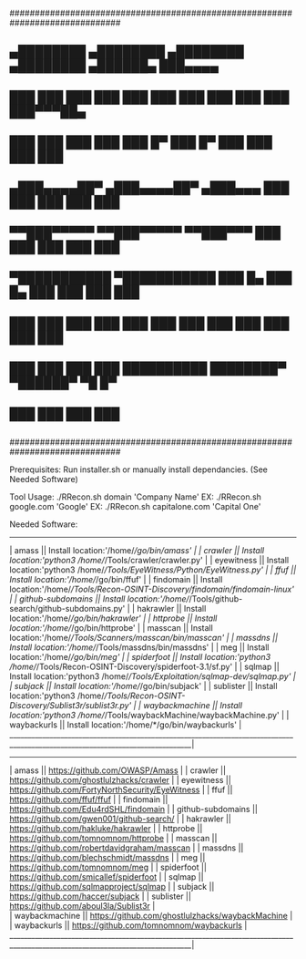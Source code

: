 ##############################################################################
##                                                                          ##
##    ▄████████    ▄████████    ▄████████  ▄████████  ▄██████▄  ███▄▄▄▄     ##
##   ███    ███   ███    ███   ███    ███ ███    ███ ███    ███ ███▀▀▀██▄   ##
##   ███    ███   ███    ███   ███    █▀  ███    █▀  ███    ███ ███   ███   ##
##  ▄███▄▄▄▄██▀  ▄███▄▄▄▄██▀  ▄███▄▄▄     ███        ███    ███ ███   ███   ##
## ▀▀███▀▀▀▀▀   ▀▀███▀▀▀▀▀   ▀▀███▀▀▀     ███        ███    ███ ███   ███   ##
## ▀███████████ ▀███████████   ███    █▄  ███    █▄  ███    ███ ███   ███   ##
##   ███    ███   ███    ███   ███    ███ ███    ███ ███    ███ ███   ███   ##
##   ███    ███   ███    ███   ██████████ ████████▀   ▀██████▀   ▀█   █▀    ##
##   ███    ███   ███    ███                                                ##
##                                                                          ##
##############################################################################

Prerequisites:
        Run installer.sh or manually install dependancies. (See Needed Software)

Tool Usage:
            ./RRecon.sh domain 'Company Name'
        EX: ./RRecon.sh google.com 'Google'
        EX: ./RRecon.sh capitalone.com 'Capital One'


Needed Software:
________________________________________________________________________________________________________________________________
| amass                  ||          Install location:'/home/*/go/bin/amass'                                                    |
| crawler                ||          Install location:'python3 /home/*/Tools/crawler/crawler.py'                                |
| eyewitness             ||          Install location:'python3 /home/*/Tools/EyeWitness/Python/EyeWitness.py'                   |
| ffuf                   ||          Install location:'/home/*/go/bin/ffuf'                                                     |
| findomain              ||          Install location:'/home/*/Tools/Recon-OSINT-Discovery/findomain/findomain-linux'           |
| github-subdomains      ||          Install location:'/home/*/Tools/github-search/github-subdomains.py'                        |
| hakrawler              ||          Install location:'/home/*/go/bin/hakrawler'                                                |
| httprobe               ||          Install location:'/home/*/go/bin/httprobe'                                                 |
| masscan                ||          Install location:'/home/*/Tools/Scanners/masscan/bin/masscan'                              |
| massdns                ||          Install location:'/home/*/Tools/massdns/bin/massdns'                                       |
| meg                    ||          Install location:'/home/*/go/bin/meg'                                                      |
| spiderfoot             ||          Install location:'python3 /home/*/Tools/Recon-OSINT-Discovery/spiderfoot-3.1/sf.py'        |
| sqlmap                 ||          Install location:'python3 /home/*/Tools/Exploitation/sqlmap-dev/sqlmap.py'                 |
| subjack                ||          Install location:'/home/*/go/bin/subjack'                                                  |
| sublister              ||          Install location:'python3 /home/*/Tools/Recon-OSINT-Discovery/Sublist3r/sublist3r.py'      |
| waybackmachine         ||          Install location:'python3 /home/*/Tools/waybackMachine/waybackMachine.py'                  |
| waybackurls            ||          Install location:'/home/*/go/bin/waybackurls'                                              |
________________________________________________________________________________________________________________________________|

________________________________________________________________________________________________________________________________
| amass                  ||          https://github.com/OWASP/Amass                                                             |
| crawler                ||          https://github.com/ghostlulzhacks/crawler                                                  |
| eyewitness             ||          https://github.com/FortyNorthSecurity/EyeWitness                                           |
| ffuf                   ||          https://github.com/ffuf/ffuf                                                               |
| findomain              ||          https://github.com/Edu4rdSHL/findomain                                                     |
| github-subdomains      ||          https://github.com/gwen001/github-search/                                                  |
| hakrawler              ||          https://github.com/hakluke/hakrawler                                                       |
| httprobe               ||          https://github.com/tomnomnom/httprobe                                                      |
| masscan                ||          https://github.com/robertdavidgraham/masscan                                               |
| massdns                ||          https://github.com/blechschmidt/massdns                                                    |
| meg                    ||          https://github.com/tomnomnom/meg                                                           |
| spiderfoot             ||          https://github.com/smicallef/spiderfoot                                                    |
| sqlmap                 ||          https://github.com/sqlmapproject/sqlmap                                                    |
| subjack                ||          https://github.com/haccer/subjack                                                          |
| sublister              ||          https://github.com/aboul3la/Sublist3r                                                      |   
| waybackmachine         ||          https://github.com/ghostlulzhacks/waybackMachine                                           |
| waybackurls            ||          https://github.com/tomnomnom/waybackurls                                                   |
________________________________________________________________________________________________________________________________|